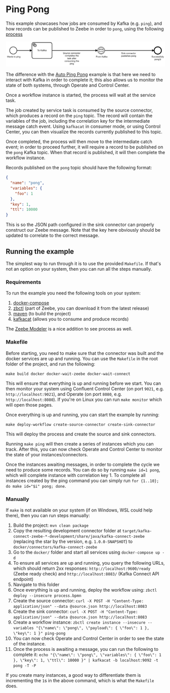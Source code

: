 # Ping Pong

This example showcases how jobs are consumed by Kafka (e.g. `ping`), and how records can be published
to Zeebe in order to `pong`, using the following [process](auto-ping-pong/process.bpmn)

![Process](process.png)

The difference with the [Auto Ping Pong](blob/master/examples/auto-ping-pong) example is that here
we need to interact with Kafka in order to complete it; this also allows us to monitor the state of
both systems, through Operate and Control Center.

Once a workflow instance is started, the process will wait at the service task.

The job created by service task is consumed by the source connector, which produces a record
on the `ping` topic. The record will contain the variables of the job, including 
the correlation key for the intermediate message catch event. Using `kafkacat` in consumer
mode, or using Control Center, you can then visualize the records currently published to this topic.

Once completed, the process will then move to the intermediate catch event; in order to proceed further,
it will require a record to be published on the `pong` Kafka topic. When that record is published,
it will then complete the workflow instance.

Records published on the `pong` topic should have the following format:

```json
{
  "name": "pong", 
  "variables": { 
    "foo": 1
  },
  "key": 1, 
  "ttl": 10000
}
```

This is so the JSON path configured in the sink connector can properly construct our Zeebe message. Note
that the key here obviously should be updated to correlate to the correct message.

## Running the example

The simplest way to run through it is to use the provided `Makefile`. If that's not an
option on your system, then you can run all the steps manually.

### Requirements

To run the example you need the following tools on your system:

1. [docker-compose](https://docs.docker.com/compose/)
1. [zbctl](https://github.com/zeebe-io/zeebe/releases) (part of Zeebe, you can download it from the latest release)
1. [maven](https://maven.apache.org/) (to build the project)
1. [kafkacat](https://github.com/edenhill/kafkacat) (allows you to consume and produce records)

The [Zeebe Modeler](https://github.com/zeebe-io/zeebe-modeler/releases) is a nice addition to see 
process as well.

### Makefile

Before starting, you need to make sure that the connector was built and the docker services are
up and running. You can use the `Makefile` in the root folder of the project, and run the following:

```shell
make build docker docker-wait-zeebe docker-wait-connect
```

This will ensure that everything is up and running before we start. You can then monitor your system
using Confluent Control Center (on port `9021`, e.g. `http://localhost:9021`), and Operate (on port 
`8080`, e.g. `http://localhost:8080`). If you're on Linux you can run `make monitor` which will open
those pages.

Once everything is up and running, you can start the example by running:

```shell
make deploy-workflow create-source-connector create-sink-connector
```

This will deploy the process and create the source and sink connectors.

Running `make ping` will  then create a series of instances which you can track. After this, you can
now check Operate and Control Center to monitor the state of your instances/connectors.

Once the instances awaiting messages, in order to complete the cycle we need to produce some records.
You can do so by running `make id=1 pong`, which will complete instance with correlation key 1. To 
complete all instances created by the ping command you can simply run `for {1..10}; do make id="$i" pong; done`.

### Manually

If `make` is not available on your system (if on Windows, WSL could help there), then you can run
steps manually:

1. Build the project: `mvn clean package`
1. Copy the resulting development connector folder at 
   `target/kafka-connect-zeebe-*-development/share/java/kafka-connect-zeebe` (replacing the star 
   by the version, e.g. `1.0.0-SNAPSHOT`) to `docker/connectors/kafka-connect-zeebe`
1. Go to the `docker/` folder and start all services using `docker-compose up -d`
1. To ensure all services are up and running, you query the following URLs, which should return 2xx
   responses: `http://localhost:9600/ready` (Zeebe ready check) and `http://localhost:8083/` (Kafka
   Connect API endpoint)
1. Navigate to this folder
1. Once everything is up and running, deploy the workflow using: 
   `zbctl deploy --insecure process.bpmn`
1. Create the source connector:
   `curl -X POST -H "Content-Type: application/json" --data @source.json http://localhost:8083`
1. Create the sink connector:
   `curl -X POST -H "Content-Type: application/json" --data @source.json http://localhost:8083`
1. Create a workflow instance:
   `zbctl create instance --insecure --variables "{\"name\": \"pong\", \"payload\": { \"foo\": 1 }, \"key\": 1 }" ping-pong`
1. You can now check Operate and Control Center in order to see the state of the instance.
1. Once the process is awaiting a message, you can run the following to complete it:
   `echo "{\"name\": \"pong\", \"variables\": { \"foo\": 1 }, \"key\": 1, \"ttl\": 10000 }" | kafkacat -b localhost:9092 -t pong -T -P`

If you create many instances, a good way to differentiate them is incrementing the `1`s in the above command,
which is what the `Makefile` does.
